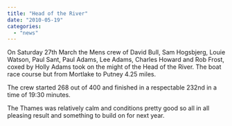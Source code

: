 ```yaml
---
title: "Head of the River"
date: "2010-05-19"
categories:
  - "news"
---
```


On Saturday 27th March the Mens crew of David Bull, Sam Hogsbjerg, Louie Watson, Paul Sant, Paul Adams, Lee Adams, Charles Howard and Rob Frost, coxed by Holly Adams took on the might of the Head of the River. The boat race course but from Mortlake to Putney 4.25 miles.

The crew started 268 out of 400 and finished in a respectable 232nd in a time of 19:30 minutes.

The Thames was relatively calm and conditions pretty good so all in all pleasing result and something to build on for next year.
